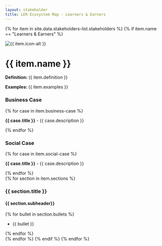 ```yaml
---
layout: stakeholder
title: LER Ecosystem Map - Learners & Earners
---
```

{% for item in site.data.stakeholders-list.stakeholders %}
{% if item.name == "Learners & Earners" %}
<div class="row">
<div class="col-sm-2">
<img class="w-100" src="{{ item.icon }}" loading="lazy" alt="{{ item.icon-alt }}"/>
</div>
<div class="col-sm-10">
<h1>{{ item.name }}</h1>
</div>
</div>
<div class="row">
<div class="col">
<p><strong>Definition: </strong>{{ item.definition }}</p>
<p><strong>Examples: </strong>{{ item.examples }}</p>
</div>
</div>
<div class="row">
<div class="col">
<h3>Business Case</h3>
{% for case in item.business-case %}
<p><strong>{{ case.title }}</strong> - {{ case.description }}</p>
{% endfor %}
</div>
</div>
<div class="row">
<div class="col">
<h3>Social Case </h3>
{% for case in item.social-case %}
<p><strong>{{ case.title }}</strong> - {{ case.description }}</p>
{% endfor %}
</div>
</div>
{% for section in item.sections %}
<div class="row">
<div class="col">
<h3>{{ section.title }}</h3>
<h4>{{ section.subheader}}</h4>
{% for bullet in section.bullets %}
<ul role="list">
<li>{{ bullet }}</li>
</ul>
{% endfor %}
</div>
</div>
{% endfor %}
{% endif %}
{% endfor %}